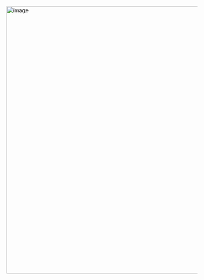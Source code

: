 <img width="720" height="706" alt="image" src="https://github.com/user-attachments/assets/f2c391bc-1a7b-4b9f-9c16-59ee0547af74" />
